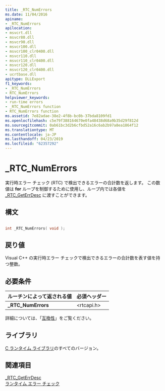 ```yaml
---
title: _RTC_NumErrors
ms.date: 11/04/2016
apiname:
- _RTC_NumErrors
apilocation:
- msvcrt.dll
- msvcr80.dll
- msvcr90.dll
- msvcr100.dll
- msvcr100_clr0400.dll
- msvcr110.dll
- msvcr110_clr0400.dll
- msvcr120.dll
- msvcr120_clr0400.dll
- ucrtbase.dll
apitype: DLLExport
f1_keywords:
- _RTC_NumErrors
- RTC_NumErrors
helpviewer_keywords:
- run-time errors
- _RTC_NumErrors function
- RTC_NumErrors function
ms.assetid: 7e82adae-38e2-4f8b-bc0b-37bda8109fd1
ms.openlocfilehash: c5e79f388164670e0fa48438d68a9b35d29f812d
ms.sourcegitcommit: 0ab61bc3d2b6cfbd52a16c6ab2b97a8ea1864f12
ms.translationtype: MT
ms.contentlocale: ja-JP
ms.lasthandoff: 04/23/2019
ms.locfileid: "62357292"
---
```

# <a name="rtcnumerrors"></a>_RTC_NumErrors

実行時エラー チェック (RTC) で検出できるエラーの合計数を返します。 この数値は **for** ループを制御するために使用し、ループ内では各値を [_RTC_GetErrDesc](rtc-geterrdesc.md) に渡すことができます。

## <a name="syntax"></a>構文

```C

int _RTC_NumErrors( void );
```

## <a name="return-value"></a>戻り値

Visual C++ の実行時エラー チェックで検出できるエラーの合計数を表す値を持つ整数。

## <a name="requirements"></a>必要条件

|ルーチンによって返される値|必須ヘッダー|
|-------------|---------------------|
|**_RTC_NumErrors**|\<rtcapi.h>|

詳細については、「[互換性](../../c-runtime-library/compatibility.md)」をご覧ください。

## <a name="libraries"></a>ライブラリ

[C ランタイム ライブラリ](../../c-runtime-library/crt-library-features.md)のすべてのバージョン。

## <a name="see-also"></a>関連項目

[_RTC_GetErrDesc](rtc-geterrdesc.md)<br/>
[ランタイム エラー チェック](../../c-runtime-library/run-time-error-checking.md)<br/>
